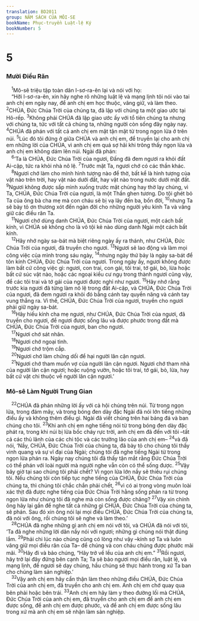```yaml
---
translation: BD2011
group: NĂM SÁCH CỦA MÔI-SE
bookName: Phục-truyền Luật-lệ Ký 
bookNumber: 5
---
```


<div class="title"><h1>5</h1><h3>Mười Ðiều Răn</h3></div>
<span class="verse phu_5_1"> <sup>1</sup>Mô-sê triệu tập toàn dân I-sơ-ra-ên lại và nói với họ:<br/> “Hỡi I-sơ-ra-ên, xin hãy nghe rõ những luật lệ và mạng lịnh tôi nói vào tai anh chị em ngày nay, để anh chị em học thuộc, vâng giữ, và làm theo. </span>
<span class="verse phu_5_2"><sup>2</sup>CHÚA, Ðức Chúa Trời của chúng ta, đã lập với chúng ta một giao ước tại Hô-rếp. </span>
<span class="verse phu_5_3"><sup>3</sup>Không phải CHÚA đã lập giao ước ấy với tổ tiên chúng ta nhưng với chúng ta, tức với tất cả chúng ta, những người còn sống đây ngày nay. </span>
<span class="verse phu_5_4"><sup>4</sup>CHÚA đã phán với tất cả anh chị em mặt tận mặt từ trong ngọn lửa ở trên núi. </span>
<span class="verse phu_5_5"><sup>5</sup>Lúc đó tôi đứng ở giữa CHÚA và anh chị em, để truyền lại cho anh chị em những lời của CHÚA, vì anh chị em quá sợ hãi khi trông thấy ngọn lửa và anh chị em không dám lên núi. Ngài đã phán:<br/></span>
<span class="verse phu_5_6"> <sup>6</sup>‘Ta là CHÚA, Ðức Chúa Trời của ngươi, Ðấng đã đem ngươi ra khỏi đất Ai-cập, tức ra khỏi nhà nô lệ. </span>
<span class="verse phu_5_7"><sup>7</sup>Trước mặt Ta, ngươi chớ có các thần khác.<br/></span>
<span class="verse phu_5_8"> <sup>8</sup>Ngươi chớ làm cho mình hình tượng nào để thờ, bất kể là hình tượng của vật nào trên trời, hay vật nào dưới đất, hay vật nào trong nước dưới mặt đất. </span>
<span class="verse phu_5_9"><sup>9</sup>Ngươi không được sấp mình xuống trước mặt chúng hay thờ lạy chúng, vì Ta, CHÚA, Ðức Chúa Trời của ngươi, là một Thần ghen tương. Do tội ghét bỏ Ta của ông bà cha mẹ mà con cháu sẽ bị vạ lây đến ba, bốn đời, </span>
<span class="verse phu_5_10"><sup>10</sup>nhưng Ta sẽ bày tỏ ơn thương xót đến ngàn đời cho những người yêu kính Ta và vâng giữ các điều răn Ta.<br/></span>
<span class="verse phu_5_11"> <sup>11</sup>Ngươi chớ dùng danh CHÚA, Ðức Chúa Trời của ngươi, một cách bất kính, vì CHÚA sẽ không cho là vô tội kẻ nào dùng danh Ngài một cách bất kính.<br/></span>
<span class="verse phu_5_12"> <sup>12</sup>Hãy nhớ ngày sa-bát mà biệt riêng ngày ấy ra thánh, như CHÚA, Ðức Chúa Trời của ngươi, đã truyền cho ngươi. </span>
<span class="verse phu_5_13"><sup>13</sup>Ngươi sẽ lao động và làm mọi công việc của mình trong sáu ngày, </span>
<span class="verse phu_5_14"><sup>14</sup>nhưng ngày thứ bảy là ngày sa-bát để tôn kính CHÚA, Ðức Chúa Trời của ngươi. Trong ngày ấy, ngươi không được làm bất cứ công việc gì: ngươi, con trai, con gái, tôi trai, tớ gái, bò, lừa hoặc bất cứ súc vật nào, hoặc các ngoại kiều cư ngụ trong thành ngươi cũng vậy, để các tôi trai và tớ gái của ngươi được nghỉ như ngươi. </span>
<span class="verse phu_5_15"><sup>15</sup>Hãy nhớ rằng trước kia ngươi đã từng làm nô lệ trong đất Ai-cập, và CHÚA, Ðức Chúa Trời của ngươi, đã đem ngươi ra khỏi đó bằng cánh tay quyền năng và cánh tay vung thẳng ra. Vì thế, CHÚA, Ðức Chúa Trời của ngươi, truyền cho ngươi phải giữ ngày sa-bát.<br/></span>
<span class="verse phu_5_16"> <sup>16</sup>Hãy hiếu kính cha mẹ ngươi, như CHÚA, Ðức Chúa Trời của ngươi, đã truyền cho ngươi, để ngươi được sống lâu và được phước trong đất mà CHÚA, Ðức Chúa Trời của ngươi, ban cho ngươi.<br/></span>
<span class="verse phu_5_17"> <sup>17</sup>Ngươi chớ sát nhân.<br/></span>
<span class="verse phu_5_18"> <sup>18</sup>Ngươi chớ ngoại tình.<br/></span>
<span class="verse phu_5_19"> <sup>19</sup>Ngươi chớ trộm cắp.<br/></span>
<span class="verse phu_5_20"> <sup>20</sup>Ngươi chớ làm chứng dối để hại người lân cận ngươi.<br/></span>
<span class="verse phu_5_21"> <sup>21</sup>Ngươi chớ tham muốn vợ của người lân cận ngươi. Ngươi chớ tham nhà của người lân cận ngươi; hoặc ruộng vườn, hoặc tôi trai, tớ gái, bò, lừa, hay bất cứ vật chi thuộc về người lân cận ngươi.’<br/></span>
<div class="title"><h3>Mô-sê Làm Người Trung Gian</h3></div>
<span class="verse phu_5_22"> <sup>22</sup>CHÚA đã phán những lời ấy với cả hội chúng trên núi. Từ trong ngọn lửa, trong đám mây, và trong bóng đen dày đặc Ngài đã nói lớn tiếng những điều ấy và không thêm điều gì. Ngài đã viết chúng trên hai bảng đá và ban chúng cho tôi. </span>
<span class="verse phu_5_23"><sup>23</sup>Khi anh chị em nghe tiếng nói từ trong bóng đen dày đặc phát ra, trong khi núi bị lửa bốc cháy rực trời, anh chị em đã đến với tôi –tất cả các thủ lãnh của các chi tộc và các trưởng lão của anh chị em– </span>
<span class="verse phu_5_24"><sup>24</sup>và đã nói, ‘Nầy, CHÚA, Ðức Chúa Trời của chúng ta, đã bày tỏ cho chúng tôi thấy vinh quang và sự vĩ đại của Ngài; chúng tôi đã nghe tiếng Ngài từ trong ngọn lửa phán ra. Ngày nay chúng tôi đã thấy tận mắt rằng Ðức Chúa Trời có thể phán với loài người mà người nghe vẫn còn có thể sống được. </span>
<span class="verse phu_5_25"><sup>25</sup>Vậy bây giờ tại sao chúng tôi phải chết? Vì ngọn lửa lớn nầy sẽ thiêu rụi chúng tôi. Nếu chúng tôi còn tiếp tục nghe tiếng của CHÚA, Ðức Chúa Trời của chúng ta, thì chúng tôi chắc chắn phải chết, </span>
<span class="verse phu_5_26"><sup>26</sup>vì có ai trong vòng muôn loài xác thịt đã được nghe tiếng của Ðức Chúa Trời hằng sống phán ra từ trong ngọn lửa như chúng tôi đã nghe mà còn sống được chăng? </span>
<span class="verse phu_5_27"><sup>27</sup>Vậy xin chính ông hãy lại gần để nghe tất cả những gì CHÚA, Ðức Chúa Trời của chúng ta, sẽ phán. Sau đó xin ông nói lại mọi điều CHÚA, Ðức Chúa Trời của chúng ta, đã nói với ông, rồi chúng tôi sẽ nghe và làm theo.’<br/></span>
<span class="verse phu_5_28"> <sup>28</sup>CHÚA đã nghe những gì anh chị em nói với tôi, và CHÚA đã nói với tôi, ‘Ta đã nghe những lời dân nầy nói với ngươi; những gì chúng nói thật đúng lắm. </span>
<span class="verse phu_5_29"><sup>29</sup>Phải chi lúc nào chúng cũng có lòng như vậy –kính sợ Ta và luôn vâng giữ mọi điều răn của Ta– để chúng và con cháu chúng được phước mãi mãi. </span>
<span class="verse phu_5_30"><sup>30</sup>Hãy đi và bảo chúng, “Hãy trở về lều của anh chị em.” </span>
<span class="verse phu_5_31"><sup>31</sup>Rồi ngươi, hãy trở lại đây đứng bên cạnh Ta; Ta sẽ bảo ngươi mọi điều răn, luật lệ, và mạng lịnh, để ngươi sẽ dạy chúng, hầu chúng sẽ thực hành trong xứ Ta ban cho chúng làm sản nghiệp.’<br/></span>
<span class="verse phu_5_32"> <sup>32</sup>Vậy anh chị em hãy cẩn thận làm theo những điều CHÚA, Ðức Chúa Trời của anh chị em, đã truyền cho anh chị em. Anh chị em chớ quay qua bên phải hoặc bên trái. </span>
<span class="verse phu_5_33"><sup>33</sup>Anh chị em hãy làm y theo đường lối mà CHÚA, Ðức Chúa Trời của anh chị em, đã truyền cho anh chị em để anh chị em được sống, để anh chị em được phước, và để anh chị em được sống lâu trong xứ mà anh chị em sẽ nhận làm sản nghiệp.<br/></span>
